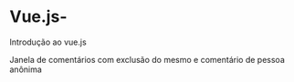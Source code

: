 # Vue.js-
Introdução ao vue.js


Janela de comentários com exclusão do mesmo e comentário de pessoa anônima 


